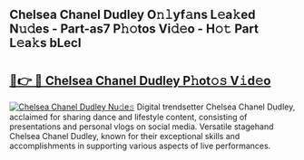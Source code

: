 ## Chelsea Chanel Dudley O𝚗𝚕yf𝚊ns L𝚎a𝚔ed N𝚞𝚍es - Part-as7 P𝚑𝚘tos Vi𝚍𝚎o - H𝚘𝚝 Part L𝚎a𝚔s bLecI

# <h2><a href="http://kf328qh.oniu.top/?m=Chelsea+Chanel+Dudley">🔗👉 🔴 Chelsea Chanel Dudley P𝚑ot𝚘𝚜 V𝚒d𝚎o</a></h2>

[![Chelsea Chanel Dudley Nu𝚍e𝚜](https://i.imgur.com/0qMVB7G.gif)](http://kf328qh.oniu.top/?m=Chelsea+Chanel+Dudley)
Digital trendsetter Chelsea Chanel Dudley, acclaimed for sharing dance and lifestyle content, consisting of presentations and personal vlogs on social media. Versatile stagehand Chelsea Chanel Dudley, known for their exceptional skills and accomplishments in supporting various aspects of live performances.  
